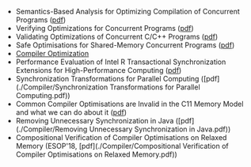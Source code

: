 - Semantics-Based Analysis for Optimizing Compilation of Concurrent Programs ([pdf](https://pdfs.semanticscholar.org/cb91/17a398e142dea57a97a92d075d830db5066c.pdf?_ga=2.123703691.1298892834.1567308069-184937594.1566390167))
- Verifying Optimizations for Concurrent Programs ([pdf](https://core.ac.uk/download/pdf/62918927.pdf))
- Validating Optimizations of Concurrent C/C++ Programs ([pdf](https://plv.mpi-sws.org/validc/paper.pdf))
- Safe Optimisations for Shared-Memory Concurrent Programs ([pdf](https://www.cl.cam.ac.uk/~pes20/weakmemory/transsafety.pdf))
- [Compiler Optimization](http://compileroptimizations.com/index.html)
- Performance Evaluation of Intel R Transactional Synchronization Extensions for High-Performance Computing ([pdf](./Compiler/SC13-TSX.pdf))
- Synchronization Transformations for Parallel Computing ([pdf](./Compiler/Synchronization Transformations for Parallel Computing.pdf))
- Common Compiler Optimisations are Invalid in the C11 Memory Model and what we can do about it ([pdf](./Compiler/c11comp.pdf))
- Removing Unnecessary Synchronization in Java ([pdf](./Compiler/Removing Unnecessary Synchronization in Java.pdf))
- Compositional Verification of Compiler Optimisations on Relaxed Memory (ESOP'18, [pdf](./Compiler/Compositional Verification of Compiler Optimisations on Relaxed Memory.pdf))


